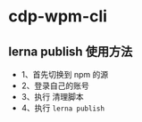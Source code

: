 # cdp-wpm-cli

## lerna publish 使用方法

- 1、首先切换到 npm 的源
- 2、登录自己的账号
- 3、执行 清理脚本
- 4、执行 `lerna publish`